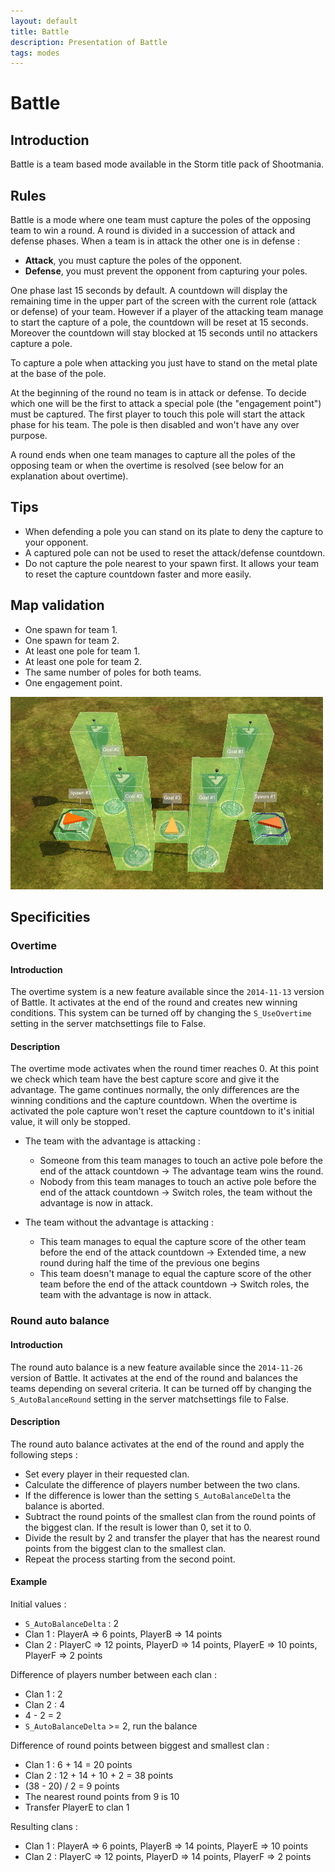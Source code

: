 ```yaml
---
layout: default
title: Battle
description: Presentation of Battle
tags: modes
---
```


# Battle

## Introduction

Battle is a team based mode available in the Storm title pack of Shootmania.

## Rules

Battle is a mode where one team must capture the poles of the opposing team to win a round. A round is divided in a succession of attack and defense phases. When a team is in attack the other one is in defense :

* **Attack**, you must capture the poles of the opponent.
* **Defense**, you must prevent the opponent from capturing your poles.

One phase last 15 seconds by default. A countdown will display the remaining time in the upper part of the screen with the current role (attack or defense) of your team. However if a player of the attacking team manage to start the capture of a pole, the countdown will be reset at 15 seconds. Moreover the countdown will stay blocked at 15 seconds until no attackers capture a pole.

To capture a pole when attacking you just have to stand on the metal plate at the base of the pole.

At the beginning of the round no team is in attack or defense. To decide which one will be the first to attack a special pole (the "engagement point") must be captured. The first player to touch this pole will start the attack phase for his team. The pole is then disabled and won't have any over purpose.

A round ends when one team manages to capture all the poles of the opposing team or when the overtime is resolved (see below for an explanation about overtime).

## Tips

* When defending a pole you can stand on its plate to deny the capture to your opponent.
* A captured pole can not be used to reset the attack/defense countdown.
* Do not capture the pole nearest to your spawn first. It allows your team to reset the capture countdown faster and more easily.

## Map validation

* One spawn for team 1.
* One spawn for team 2.
* At least one pole for team 1.
* At least one pole for team 2.
* The same number of poles for both teams.
* One engagement point.

![Battle map validation](img/battle-maptype-01.png)

## Specificities

### Overtime

#### Introduction

The overtime system is a new feature available since the `2014-11-13` version of Battle. It activates at the end of the round and creates new winning conditions. This system can be turned off by changing the `S_UseOvertime` setting in the server matchsettings file to False.

#### Description

The overtime mode activates when the round timer reaches 0. At this point we check which team have the best capture score and give it the advantage. The game continues normally, the only differences are the winning conditions and the capture countdown. When the overtime is activated the pole capture won't reset the capture countdown to it's initial value, it will only be stopped. 

* The team with the advantage is attacking :

  * Someone from this team manages to touch an active pole before the end of the attack countdown -> The advantage team wins the round.
  * Nobody from this team manages to touch an active pole before the end of the attack countdown -> Switch roles, the team without the advantage is now in attack.

* The team without the advantage is attacking :

  * This team manages to equal the capture score of the other team before the end of the attack countdown -> Extended time, a new round during half the time of the previous one begins
  * This team doesn't manage to equal the capture score of the other team before the end of the attack countdown -> Switch roles, the team with the advantage is now in attack.

### Round auto balance

#### Introduction

The round auto balance is a new feature available since the `2014-11-26` version of Battle. It activates at the end of the round and balances the teams depending on several criteria.  It can be turned off by changing the `S_AutoBalanceRound` setting in the server matchsettings file to False.

#### Description

The round auto balance activates at the end of the round and apply the following steps :

* Set every player in their requested clan.
* Calculate the difference of players number between the two clans.
* If the difference is lower than the setting `S_AutoBalanceDelta` the balance is aborted.
* Subtract the round points of the smallest clan from the round points of the biggest clan. If the result is lower than 0, set it to 0.
* Divide the result by 2 and transfer the player that has the nearest round points from the biggest clan to the smallest clan.
* Repeat the process starting from the second point.

#### Example

Initial values :

* `S_AutoBalanceDelta` : 2
* Clan 1 : PlayerA => 6 points, PlayerB => 14 points
* Clan 2 : PlayerC => 12 points, PlayerD => 14 points, PlayerE => 10 points, PlayerF => 2 points


Difference of players number between each clan :

* Clan 1 : 2
* Clan 2 : 4
* 4 - 2 = 2
* `S_AutoBalanceDelta` >= 2, run the balance

Difference of round points between biggest and smallest clan :

* Clan 1 : 6 + 14 = 20 points
* Clan 2 : 12 + 14 + 10 + 2 = 38 points
* (38 - 20) / 2 = 9 points
* The nearest round points from 9 is 10
* Transfer PlayerE to clan 1

Resulting clans :

* Clan 1 : PlayerA => 6 points, PlayerB => 14 points, PlayerE => 10 points
* Clan 2 : PlayerC => 12 points, PlayerD => 14 points, PlayerF => 2 points